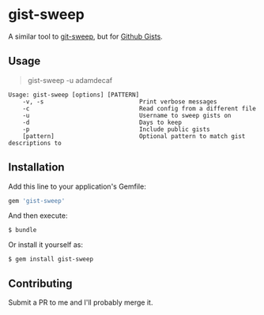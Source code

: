 # gist-sweep

A similar tool to [git-sweep](http://lab.arc90.com/2012/04/03/git-sweep/), but for [Github Gists](http://gist.github.com).

## Usage

> gist-sweep -u adamdecaf

```
Usage: gist-sweep [options] [PATTERN]
    -v, -s                           Print verbose messages
    -c                               Read config from a different file
    -u                               Username to sweep gists on
    -d                               Days to keep
    -p                               Include public gists
    [pattern]                        Optional pattern to match gist descriptions to
```

## Installation

Add this line to your application's Gemfile:

```ruby
gem 'gist-sweep'
```

And then execute:

    $ bundle

Or install it yourself as:

    $ gem install gist-sweep


## Contributing

Submit a PR to me and I'll probably merge it.
